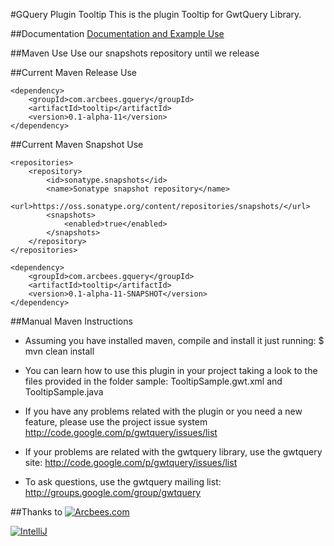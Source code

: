 #GQuery Plugin Tooltip
This is the plugin Tooltip for GwtQuery Library.

##Documentation
[Documentation and Example Use](http://arcbees.github.com/ArcBees-GQuery-Plugins/tooltip/)

##Maven Use
Use our snapshots repository until we release

##Current Maven Release Use
```
<dependency>
    <groupId>com.arcbees.gquery</groupId>
    <artifactId>tooltip</artifactId>
    <version>0.1-alpha-11</version>
</dependency>
```

##Current Maven Snapshot Use
```
<repositories>
    <repository>
        <id>sonatype.snapshots</id>
        <name>Sonatype snapshot repository</name>
        <url>https://oss.sonatype.org/content/repositories/snapshots/</url>
        <snapshots>
            <enabled>true</enabled>
        </snapshots>
    </repository>
</repositories>

<dependency>
    <groupId>com.arcbees.gquery</groupId>
    <artifactId>tooltip</artifactId>
    <version>0.1-alpha-11-SNAPSHOT</version>
</dependency>
```

##Manual Maven Instructions

- Assuming you have installed maven, compile and install it just running:
$ mvn clean install

- You can learn how to use this plugin in your project taking a look to
the files provided in the folder sample:
TooltipSample.gwt.xml and TooltipSample.java

- If you have any problems related with the plugin or you need a new 
feature, please use the project issue system
http://code.google.com/p/gwtquery/issues/list

- If your problems are related with the gwtquery library, use the gwtquery site:
http://code.google.com/p/gwtquery/issues/list

- To ask questions, use the gwtquery mailing list:
http://groups.google.com/group/gwtquery

##Thanks to
[![Arcbees.com](http://arcbees-ads.appspot.com/images/1.png)](http://arcbees.com)

[![IntelliJ](https://lh6.googleusercontent.com/--QIIJfKrjSk/UJJ6X-UohII/AAAAAAAAAVM/cOW7EjnH778/s800/banner_IDEA.png)](http://www.jetbrains.com/idea/index.html)


